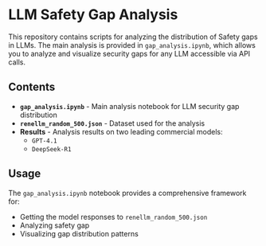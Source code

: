 # LLM Safety Gap Analysis

This repository contains scripts for analyzing the distribution of Safety gaps in LLMs. The main analysis is provided in `gap_analysis.ipynb`, which allows you to analyze and visualize security gaps for any LLM accessible via API calls.

## Contents

- **`gap_analysis.ipynb`** - Main analysis notebook for LLM security gap distribution
- **`renellm_random_500.json`** - Dataset used for the analysis
- **Results** - Analysis results on two leading commercial models:
  - `GPT-4.1`
  - `DeepSeek-R1`

## Usage

The `gap_analysis.ipynb` notebook provides a comprehensive framework for:
- Getting the model responses to `renellm_random_500.json`
- Analyzing safety gap
- Visualizing gap distribution patterns